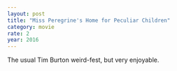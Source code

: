 ```yaml
---
layout: post
title: "Miss Peregrine's Home for Peculiar Children"
category: movie
rate: 2
year: 2016
---
```


The usual Tim Burton weird-fest, but very enjoyable.